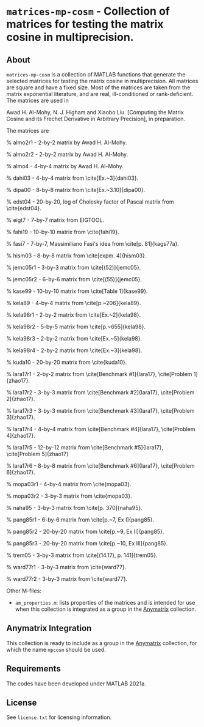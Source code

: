 `matrices-mp-cosm` - Collection of matrices for testing the matrix cosine in multiprecision.
==========

About
-----

`matrices-mp-cosm` is a collection of MATLAB functions that generate the selected matrices for testing the matrix cosine in multiprecision. All matrices are square 
and have a fixed size. Most of the matrices are taken from the matrix exponential literature, and are real, ill-conditioned or rank-deficient.
The matrices are used in 

Awad H. Al-Mohy, N. J. Higham and Xiaobo Liu. [Computing the Matrix Cosine
and its Frechet Derivative in Arbitrary Precision], in preparation. 

The matrices are

%   almo2r1   - 2-by-2 matrix by Awad H. Al-Mohy.

%   almo2r2   - 2-by-2 matrix by Awad H. Al-Mohy.

%   almo4     - 4-by-4 matrix by Awad H. Al-Mohy.

%   dahi03    - 4-by-4 matrix from \cite[Ex.~3]{dahi03}.

%   dipa00    - 8-by-8 matrix from \cite[Ex.~3.10]{dipa00}.

%   edst04    - 20-by-20, log of Cholesky factor of Pascal matrix from \cite{edst04}.

%   eigt7     - 7-by-7 matrix from EIGTOOL.

%   fahi19    - 10-by-10 matrix from \cite{fahi19}.

%   fasi7     - 7-by-7, Massimiliano Fasi's idea from \cite[p. 81]{kags77a}.

%   hism03    - 8-by-8 matrix from \cite[expm. 4]{hism03}.

%   jemc05r1  - 3-by-3 matrix from \cite[(52)]{jemc05}.

%   jemc05r2  - 6-by-6 matrix from \cite[(55)]{jemc05}.

%   kase99    - 10-by-10 matrix from \cite[Table 1]{kase99}.

%   kela89    - 4-by-4 matrix from \cite[p.~206]{kela89}.

%   kela98r1  - 2-by-2 matrix from \cite[Ex.~2]{kela98}.

%   kela98r2  - 5-by-5 matrix from \cite[p.~655]{kela98}.

%   kela98r3  - 2-by-2 matrix from \cite[Ex.~5]{kela98}.

%   kela98r4  - 2-by-2 matrix from \cite[Ex.~3]{kela98}.

%   kuda10    - 20-by-20 matrix from \cite{kuda10}.

%   lara17r1  - 2-by-2 matrix from \cite[Benchmark #1]{lara17}, \cite[Problem 1]{zhao17}.

%   lara17r2  - 3-by-3 matrix from \cite[Benchmark #2]{lara17}, \cite[Problem 2]{zhao17}.

%   lara17r3  - 3-by-3 matrix from \cite[Benchmark #3]{lara17}, \cite[Problem 3]{zhao17}.

%   lara17r4  - 4-by-4 matrix from \cite[Benchmark #4]{lara17}, \cite[Problem 4]{zhao17}.

%   lara17r5  - 12-by-12 matrix from \cite[Benchmark #5]{lara17}, \cite[Problem 5]{zhao17}

%   lara17r6  - 8-by-8 matrix from \cite[Benchmark #6]{lara17}, \cite[Problem 6]{zhao17}.

%   mopa03r1  - 4-by-4 matrix from \cite{mopa03}.

%   mopa03r2  - 3-by-3 matrix from \cite{mopa03}.

%   naha95    - 3-by-3 matrix from \cite[p. 370]{naha95}.

%   pang85r1  - 6-by-6 matrix from \cite[p.~7, Ex I]{pang85}.

%   pang85r2  - 20-by-20 matrix from \cite[p.~9, Ex II]{pang85}.

%   pang85r3  - 20-by-20 matrix from \cite[p.~10, Ex III]{pang85}.

%   trem05    - 3-by-3 matrix from \cite[(14.17), p. 141]{trem05}.

%   ward77r1  - 3-by-3 matrix from \cite{ward77}.

%   ward77r2  - 3-by-3 matrix from \cite{ward77}.

Other M-files:

* `am_properties.m`: lists properties of the matrices and is intended
  for use when this collection is integrated as a group in the
  [Anymatrix](https://github.com/mmikaitis/anymatrix) collection.


Anymatrix Integration
-----

This collection is ready to include as a group in the [Anymatrix](https://github.com/mmikaitis/anymatrix) collection,
for which the name `mpcosm` should be used.


Requirements
-------------

The codes have been developed under MATLAB 2021a.

License
-------

See `license.txt` for licensing information.

